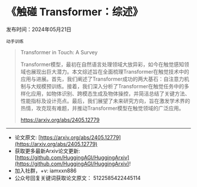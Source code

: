 # 《触碰 Transformer：综述》
发布时间：2024年05月21日

`动手训练`
> Transformer in Touch: A Survey
>
> Transformer模型，最初在自然语言处理领域大放异彩，如今在触觉感知领域也展现出巨大潜力。本文综述旨在全面梳理Transformer在触觉技术中的应用与进展。首先，我们阐述了Transformer成功的两大基石：自注意力机制与大规模预训练。接着，我们深入分析了Transformer在触觉任务中的多样化应用，如物体识别、跨模态生成及物体操控，并简洁总结了关键方法、性能指标及设计亮点。最后，我们展望了未来研究方向，旨在激发学术界的热情，攻克现有难题，并推动Transformer模型在触觉领域的广泛应用。
>
> https://arxiv.org/abs/2405.12779


<hr />

- 论文原文: [https://arxiv.org/abs/2405.12779](https://arxiv.org/abs/2405.12779)
- 获取更多最新Arxiv论文更新: [https://github.com/HuggingAGI/HuggingArxiv](https://github.com/HuggingAGI/HuggingArxiv)!
- 加入社群，+v: iamxxn886
- 公众号回复关键词获取论文原文： 5122585422445114